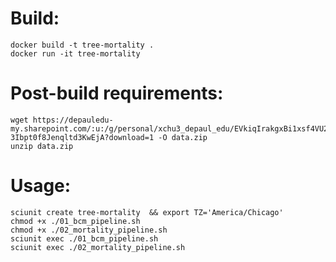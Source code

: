 # Build:
    docker build -t tree-mortality .
    docker run -it tree-mortality

# Post-build requirements:
    wget https://depauledu-my.sharepoint.com/:u:/g/personal/xchu3_depaul_edu/EVkiqIrakgxBi1xsf4VU2EAB-3Ibpt0f8Jenqltd3KwEjA?download=1 -O data.zip
    unzip data.zip


# Usage:
    sciunit create tree-mortality  && export TZ='America/Chicago'
    chmod +x ./01_bcm_pipeline.sh
    chmod +x ./02_mortality_pipeline.sh
    sciunit exec ./01_bcm_pipeline.sh
    sciunit exec ./02_mortality_pipeline.sh
